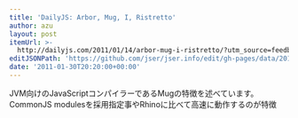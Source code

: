 ```yaml
---
title: 'DailyJS: Arbor, Mug, I, Ristretto'
author: azu
layout: post
itemUrl: >-
  http://dailyjs.com/2011/01/14/arbor-mug-i-ristretto/?utm_source=feedburner&utm_medium=feed&utm_campaign=Feed%3A+dailyjs+%28DailyJS%29&utm_content=livedoor
editJSONPath: 'https://github.com/jser/jser.info/edit/gh-pages/data/2011/01/index.json'
date: '2011-01-30T20:20:00+00:00'
---
```

JVM向けのJavaScriptコンパイラーであるMugの特徴を述べています。
CommonJS modulesを採用指定事やRhinoに比べて高速に動作するのが特徴
